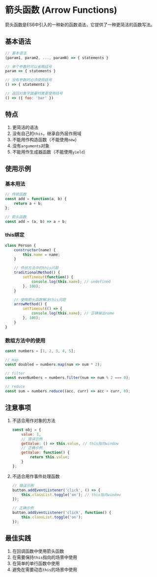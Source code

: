 # 箭头函数 (Arrow Functions)

箭头函数是ES6中引入的一种新的函数语法，它提供了一种更简洁的函数写法。

## 基本语法

```javascript
// 基本语法
(param1, param2, ..., paramN) => { statements }

// 单个参数时可以省略括号
param => { statements }

// 没有参数时必须使用括号
() => { statements }

// 返回对象字面量时需要使用括号
() => ({ foo: 'bar' })
```

## 特点

1. 更简洁的语法
2. 没有自己的`this`，继承自外层作用域
3. 不能用作构造函数（不能使用`new`）
4. 没有`arguments`对象
5. 不能用作生成器函数（不能使用`yield`）

## 使用示例

### 基本用法

```javascript
// 传统函数
const add = function(a, b) {
    return a + b;
};

// 箭头函数
const add = (a, b) => a + b;
```

### this绑定

```javascript
class Person {
    constructor(name) {
        this.name = name;
    }

    // 传统方法中的this问题
    traditionalMethod() {
        setTimeout(function() {
            console.log(this.name); // undefined
        }, 100);
    }

    // 使用箭头函数解决this问题
    arrowMethod() {
        setTimeout(() => {
            console.log(this.name); // 正确输出name
        }, 100);
    }
}
```

### 数组方法中的使用

```javascript
const numbers = [1, 2, 3, 4, 5];

// map
const doubled = numbers.map(num => num * 2);

// filter
const evenNumbers = numbers.filter(num => num % 2 === 0);

// reduce
const sum = numbers.reduce((acc, curr) => acc + curr, 0);
```

## 注意事项

1. 不适合用作对象的方法

    ```javascript
    const obj = {
        value: 1,
        // 错误示例
        getValue: () => this.value, // this指向window
        // 正确示例
        getValue: function() {
            return this.value;
        }
    };
    ```

2. 不适合用作事件处理函数

    ```javascript
    // 错误示例
    button.addEventListener('click', () => {
        this.classList.toggle('on'); // this指向window
    });

    // 正确示例
    button.addEventListener('click', function() {
        this.classList.toggle('on');
    });
    ```

## 最佳实践

1. 在回调函数中使用箭头函数
2. 在需要保持`this`指向的场景中使用
3. 在简单的单行函数中使用
4. 避免在需要动态`this`的场景中使用
